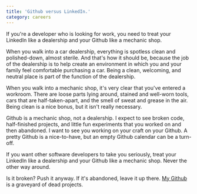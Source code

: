 ```yaml
---
title: 'Github versus LinkedIn.'
category: careers
---
```


If you're a developer who is looking for work, you need to treat your LinkedIn like a dealership and your Github like a mechanic shop.

When you walk into a car dealership, everything is spotless clean and polished-down, almost sterile. And that's how it should be, because the job of the dealership is to help create an environment in which you and your family feel comfortable purchasing a car. Being a clean, welcoming, and neutral place is part of the function of the dealership.

When you walk into a mechanic shop, it's very clear that you've entered a workroom. There are loose parts lying around, stained and well-worn tools, cars that are half-taken-apart, and the smell of sweat and grease in the air. Being clean is a nice bonus, but it isn't really necessary.

Github is a mechanic shop, not a dealership. I expect to see broken code, half-finished projects, and little fun experiments that you worked on and then abandoned. I want to see you working on your craft on your Github. A pretty Github is a nice-to-have, but an empty Github calendar can be a turn-off.

If you want other software developers to take you seriously, treat your LinkedIn like a dealership and your Github like a mechanic shop. Never the other way around.

Is it broken? Push it anyway. If it's abandoned, leave it up there. [My Github](https://github.com/monarchwadia) is a graveyard of dead projects.
